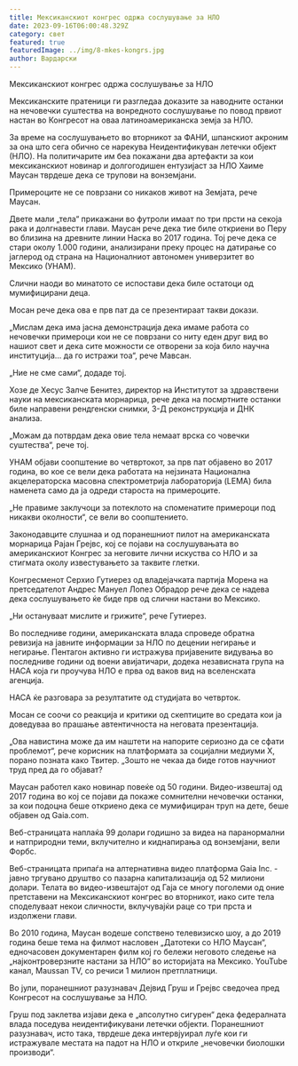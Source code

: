 ```yaml
---
title: Мексиканскиот конгрес одржа сослушување за НЛО
date: 2023-09-16T06:00:48.329Z
category: свет
featured: true
featuredImage: ../img/8-mkes-kongrs.jpg
author: Вардарски
---
```

Мексиканскиот конгрес одржа сослушување за НЛО

Мексиканските пратеници ги разгледаа доказите за наводните останки на нечовечки суштества на вонредното сослушување по повод првиот настан во Конгресот на оваа латиноамериканска земја за НЛО.

За време на сослушувањето во вторникот за ФАНИ, шпанскиот акроним за она што сега обично се нарекува Неидентификуван летечки објект (НЛО). На политичарите им беа покажани два артефакти за кои мексиканскиот новинар и долгогодишен ентузијаст за НЛО Хаиме Маусан тврдеше дека се трупови на вонземјани.

Примероците не се поврзани со никаков живот на Земјата, рече Маусан.

Двете мали „тела“ прикажани во футроли имаат по три прсти на секоја рака и долгнавести глави. Маусан рече дека тие биле откриени во Перу во близина на древните линии Наска во 2017 година. Тој рече дека се стари околу 1.000 години, анализирани преку процес на датирање со јаглерод од страна на Националниот автономен универзитет во Мексико (УНАМ).

Слични наоди во минатото се испостави дека биле остатоци од мумифицирани деца.

Мосан рече дека ова е прв пат да се презентираат такви докази.

„Мислам дека има јасна демонстрација дека имаме работа со нечовечки примероци кои не се поврзани со ниту еден друг вид во нашиот свет и дека сите можности се отворени за која било научна институција... да го истражи тоа“, рече Мавсан.

„Ние не сме сами“, додаде тој.

Хозе де Хесус Залче Бенитез, директор на Институтот за здравствени науки на мексиканската морнарица, рече дека на посмртните останки биле направени рендгенски снимки, 3-Д реконструкција и ДНК анализа.

„Можам да потврдам дека овие тела немаат врска со човечки суштества“, рече тој.

УНАМ објави соопштение во четвртокот, за прв пат објавено во 2017 година, во кое се вели дека работата на нејзината Национална акцелераторска масовна спектрометрија лабораторија (LEMA) била наменета само да ја одреди староста на примероците.

„Не правиме заклучоци за потеклото на споменатите примероци под никакви околности“, се вели во соопштението.

Законодавците слушнаа и од поранешниот пилот на американската морнарица Рајан Грејвс, кој се појави на сослушувањата во американскиот Конгрес за неговите лични искуства со НЛО и за стигмата околу известувањето за таквите глетки.

Конгресменот Серхио Гутиерез од владејачката партија Морена на претседателот Андрес Мануел Лопез Обрадор рече дека се надева дека сослушувањето ќе биде прв од слични настани во Мексико.

„Ни остануваат мислите и грижите“, рече Гутиерез.

Во последниве години, американската влада спроведе обратна ревизија на јавните информации за НЛО по децении негирање и негирање. Пентагон активно ги истражува пријавените видувања во последниве години од воени авијатичари, додека независната група на НАСА која ги проучува НЛО е прва од ваков вид на вселенската агенција.

НАСА ќе разговара за резултатите од студијата во четврток.

Мосан се соочи со реакција и критики од скептиците во средата кои ја доведуваа во прашање автентичноста на неговата презентација.

„Ова навистина може да им наштети на напорите сериозно да се сфати проблемот“, рече корисник на платформата за социјални медиуми X, порано позната како Твитер. „Зошто не чекаа да биде готов научниот труд пред да го објават?

Маусан работел како новинар повеќе од 50 години. Видео-извештај од 2017 година во кој се појави да покаже сомнителни нечовечки останки, за кои подоцна беше откриено дека се мумифициран труп на дете, беше објавен од Gaia.com.

Веб-страницата наплаќа 99 долари годишно за видеа на паранормални и натприродни теми, вклучително и киднапирања од вонземјани, вели Форбс.

Веб-страницата припаѓа на алтернативна видео платформа Gaia Inc. - јавно тргувано друштво со пазарна капитализација од 52 милиони долари. Телата во видео-извештајот од Гаја се многу поголеми од оние претставени на Мексиканскиот конгрес во вторникот, иако сите тела споделуваат некои сличности, вклучувајќи раце со три прста и издолжени глави.

Во 2010 година, Маусан водеше сопствено телевизиско шоу, а до 2019 година беше тема на филмот насловен „Датотеки со НЛО Маусан“, едночасовен документарен филм кој го бележи неговото следење на „најконтроверзните настани за НЛО“ во историјата на Мексико. YouTube канал, Maussan TV, со речиси 1 милион претплатници.

Во јули, поранешниот разузнавач Дејвид Груш и Грејвс сведочеа пред Конгресот на сослушување за НЛО.

Груш под заклетва изјави дека е „апсолутно сигурен“ дека федералната влада поседува неидентификувани летечки објекти. Поранешниот разузнавач, исто така, тврдеше дека интервјуирал луѓе кои ги истражувале местата на падот на НЛО и откриле „нечовечки биолошки производи“.